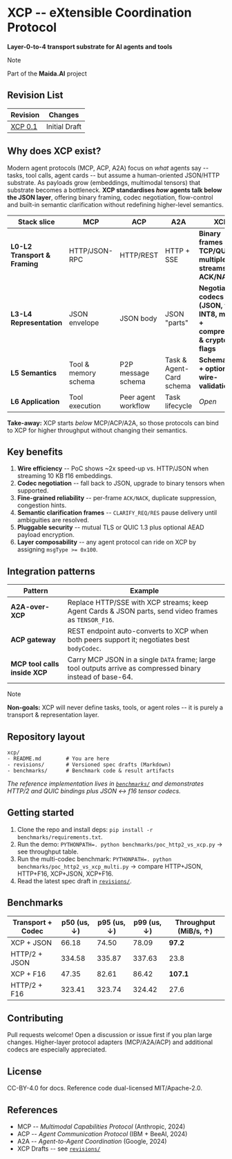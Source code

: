 <!---
Copyright © 2025 Maida.AI contributors.
Licensed under CC-BY-4.0: https://creativecommons.org/licenses/by/4.0/
-->
# XCP -- eXtensible Coordination Protocol
**Layer-0-to-4 transport substrate for AI agents and tools**
> [!NOTE]
> Part of the **Maida.AI** project

## Revision List

| Revision | Changes |
| -------- | ------- |
| [XCP 0.1](revisions/xcp-v0.1.md) | Initial Draft |


## Why does XCP exist?

Modern agent protocols (MCP, ACP, A2A) focus on *what* agents say -- tasks, tool calls, agent cards -- but assume a human-oriented JSON/HTTP substrate.
As payloads grow (embeddings, multimodal tensors) that substrate becomes a bottleneck.
**XCP standardises *how* agents talk below the JSON layer**, offering binary framing, codec negotiation, flow-control and built-in semantic clarification without redefining higher-level semantics.

| Stack slice                   | MCP                  | ACP                 | A2A                      | **XCP**                                                                     |
| ----------------------------- | -------------------- | ------------------- | ------------------------ | --------------------------------------------------------------------------- |
| **L0-L2 Transport & Framing** | HTTP/JSON-RPC        | HTTP/REST           | HTTP + SSE               | **Binary frames over TCP/QUIC; multiplexed streams; ACK/NACK**              |
| **L3-L4 Representation**      | JSON envelope        | JSON body           | JSON "parts"             | **Negotiable codecs (JSON, f16, INT8, mixed) + compression & crypto flags** |
| **L5 Semantics**              | Tool & memory schema | P2P message schema  | Task & Agent-Card schema | **Schema IDs + optional wire-validation**                                   |
| **L6 Application**            | Tool execution       | Peer agent workflow | Task lifecycle           | *Open*                                                                      |

**Take-away:** XCP starts *below* MCP/ACP/A2A, so those protocols can bind to XCP for higher throughput without changing their semantics.

## Key benefits

1. **Wire efficiency** -- PoC shows \~2x speed-up vs. HTTP/JSON when streaming 10 KB f16 embeddings.
2. **Codec negotiation** -- fall back to JSON, upgrade to binary tensors when supported.
3. **Fine-grained reliability** -- per-frame `ACK/NACK`, duplicate suppression, congestion hints.
4. **Semantic clarification frames** -- `CLARIFY_REQ/RES` pause delivery until ambiguities are resolved.
5. **Pluggable security** -- mutual TLS or QUIC 1.3 plus optional AEAD payload encryption.
6. **Layer composability** -- any agent protocol can ride on XCP by assigning `msgType >= 0x100`.


## Integration patterns

| Pattern                       | Example                                                                                                     |
| ----------------------------- | ----------------------------------------------------------------------------------------------------------- |
| **A2A-over-XCP**              | Replace HTTP/SSE with XCP streams; keep Agent Cards & JSON parts, send video frames as `TENSOR_F16`.        |
| **ACP gateway**               | REST endpoint auto-converts to XCP when both peers support it; negotiates best `bodyCodec`.                 |
| **MCP tool calls inside XCP** | Carry MCP JSON in a single `DATA` frame; large tool outputs arrive as compressed binary instead of base-64. |

> [!NOTE]
> **Non-goals:** XCP will never define tasks, tools, or agent roles -- it is purely a transport & representation layer.


## Repository layout

```
xcp/
- README.md        # You are here
- revisions/       # Versioned spec drafts (Markdown)
- benchmarks/      # Benchmark code & result artifacts
```

*The reference implementation lives in [`benchmarks/`](benchmarks/) and demonstrates HTTP/2 and QUIC bindings plus JSON <-> f16 tensor codecs.*


## Getting started

1. Clone the repo and install deps: `pip install -r benchmarks/requirements.txt`.
2. Run the demo: `PYTHONPATH=. python benchmarks/poc_http2_vs_xcp.py` -> see throughput table.
3. Run the multi-codec benchmark: `PYTHONPATH=. python benchmarks/poc_http2_vs_xcp_multi.py` -> compare HTTP+JSON, HTTP+F16, XCP+JSON, XCP+F16.
4. Read the latest spec draft in [`revisions/`](revisions/).


## Benchmarks


|Transport + Codec | p50 (us, ↓) | p95 (us, ↓) | p99 (us, ↓) | Throughput (MiB/s, ↑) |
|------------------|------------ |-------------|-------------| ----------------------|
|XCP + JSON        | 66.18       | 74.50       | 78.09       | **97.2**              |
|HTTP/2 + JSON     | 334.58      | 335.87      | 337.63      | 23.8                  |
|XCP + F16         | 47.35       | 82.61       | 86.42       | **107.1**             |
|HTTP/2 + F16      | 323.41      | 323.74      | 324.42      | 27.6                  |



## Contributing

Pull requests welcome!  Open a discussion or issue first if you plan large changes.
Higher-layer protocol adapters (MCP/A2A/ACP) and additional codecs are especially appreciated.


## License

CC-BY-4.0 for docs.  Reference code dual-licensed MIT/Apache-2.0.


## References

* MCP -- *Multimodal Capabilities Protocol* (Anthropic, 2024)
* ACP -- *Agent Communication Protocol* (IBM + BeeAI, 2024)
* A2A -- *Agent-to-Agent Coordination* (Google, 2024)
* XCP Drafts -- see [`revisions/`](revisions/)

